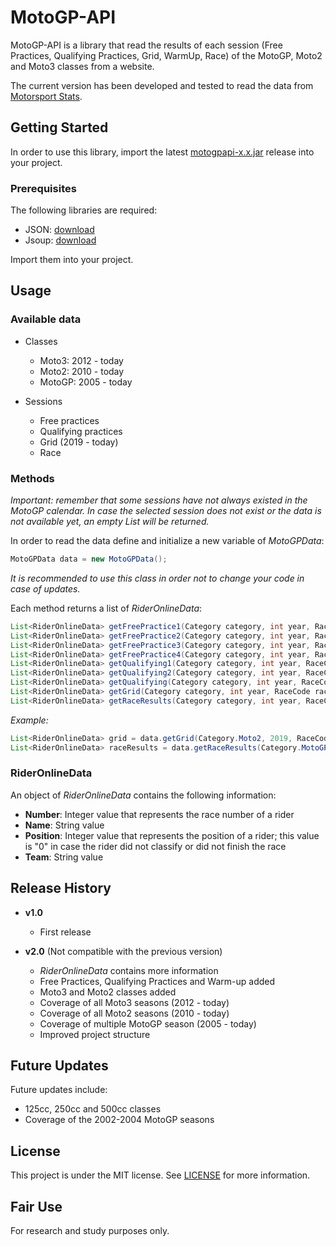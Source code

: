 # MotoGP-API

MotoGP-API is a library that read the results of each session (Free Practices, Qualifying Practices, Grid, WarmUp, Race) of the MotoGP, Moto2 and Moto3 classes from a website. 

The current version has been developed and tested to read the data from [Motorsport Stats](https://results.motorsportstats.com/series/motogp/).

## Getting Started

In order to use this library, import the latest [motogpapi-x.x.jar](https://github.com/ParsaD23/MotoGP-API/releases) release into your project.

### Prerequisites

The following libraries are required:

* JSON: [download](https://repo1.maven.org/maven2/org/json/json/20190722/json-20190722.jar)
* Jsoup: [download](https://jsoup.org/packages/jsoup-1.13.1.jar)

Import them into your project.

## Usage

### Available data

* Classes
    * Moto3: 2012 - today
    * Moto2: 2010 - today
    * MotoGP: 2005 - today


* Sessions
    * Free practices
    * Qualifying practices
    * Grid (2019 - today)
    * Race

### Methods

*Important: remember that some sessions have not always existed in the MotoGP calendar. 
In case the selected session does not exist or the data is not available yet, an empty List will be returned.*

In order to read the data define and initialize a new variable of *MotoGPData*:

```java
MotoGPData data = new MotoGPData();
```

*It is recommended to use this class in order not to change your code in case of updates.*

Each method returns a list of *RiderOnlineData*:

```java
List<RiderOnlineData> getFreePractice1(Category category, int year, RaceCode code);
List<RiderOnlineData> getFreePractice2(Category category, int year, RaceCode code);
List<RiderOnlineData> getFreePractice3(Category category, int year, RaceCode code);
List<RiderOnlineData> getFreePractice4(Category category, int year, RaceCode code);
List<RiderOnlineData> getQualifying1(Category category, int year, RaceCode code);
List<RiderOnlineData> getQualifying2(Category category, int year, RaceCode code);
List<RiderOnlineData> getQualifying(Category category, int year, RaceCode code);
List<RiderOnlineData> getGrid(Category category, int year, RaceCode raceCode);
List<RiderOnlineData> getRaceResults(Category category, int year, RaceCode raceCode);
```

*Example:*

```java
List<RiderOnlineData> grid = data.getGrid(Category.Moto2, 2019, RaceCode.QAT);
List<RiderOnlineData> raceResults = data.getRaceResults(Category.MotoGP, 2015, RaceCode.ITA);
```

### RiderOnlineData

An object of *RiderOnlineData* contains the following information:

* **Number**: Integer value that represents the race number of a rider
* **Name**: String value
* **Position**: Integer value that represents the position of a rider; this value is "0" in case the rider did not classify or did not finish the race
* **Team**: String value

## Release History

* **v1.0**
    * First release


* **v2.0** (Not compatible with the previous version)
    * *RiderOnlineData* contains more information
    * Free Practices, Qualifying Practices and Warm-up added
    * Moto3 and Moto2 classes added
    * Coverage of all Moto3 seasons (2012 - today)
    * Coverage of all Moto2 seasons (2010 - today)
    * Coverage of multiple MotoGP season (2005 - today)
    * Improved project structure

## Future Updates

Future updates include:
* 125cc, 250cc and 500cc classes
* Coverage of the 2002-2004 MotoGP seasons

## License

This project is under the MIT license. See [LICENSE](https://github.com/ParsaD23/MotoGP-API/blob/master/LICENSE) for more information.

## Fair Use

For research and study purposes only.

